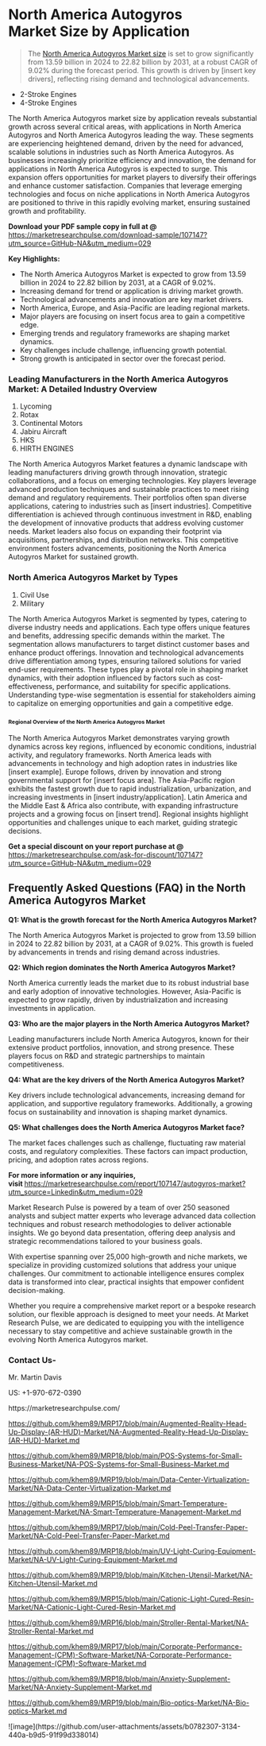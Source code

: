 <h1>North America Autogyros Market&nbsp;Size by Application</h1><blockquote><p>The <a href="https://marketresearchpulse.com/download-sample/107147?utm_source=GitHub-NA&amp;utm_medium=029">North America Autogyros Market size</a> is set to grow significantly from 13.59 billion in 2024 to 22.82 billion by 2031, at a robust CAGR of 9.02% during the forecast period. This growth is driven by [insert key drivers], reflecting rising demand and technological advancements.</p></blockquote><ul><li>2-Stroke Engines<li> 4-Stroke Engines</li></ul><p>The North America Autogyros market size by application reveals substantial growth across several critical areas, with applications in North America Autogyros and North America Autogyros leading the way. These segments are experiencing heightened demand, driven by the need for advanced, scalable solutions in industries such as North America Autogyros. As businesses increasingly prioritize efficiency and innovation, the demand for applications in North America Autogyros is expected to surge. This expansion offers opportunities for market players to diversify their offerings and enhance customer satisfaction. Companies that leverage emerging technologies and focus on niche applications in North America Autogyros are positioned to thrive in this rapidly evolving market, ensuring sustained growth and profitability.</p><p><strong>Download your PDF sample copy in full at @ </strong><a href="https://marketresearchpulse.com/download-sample/107147?utm_source=GitHub-NA&amp;utm_medium=029">https://marketresearchpulse.com/download-sample/107147?utm_source=GitHub-NA&amp;utm_medium=029</a></p><p><strong>Key Highlights: </strong></p><ul><li>The North America Autogyros Market is expected to grow from 13.59 billion in 2024 to 22.82 billion by 2031, at a CAGR of 9.02%.</li><li>Increasing demand for trend or application is driving market growth.</li><li>Technological advancements and innovation are key market drivers.</li><li>North America, Europe, and Asia-Pacific are leading regional markets.</li><li>Major players are focusing on insert focus area to gain a competitive edge.</li><li>Emerging trends and regulatory frameworks are shaping market dynamics.</li><li>Key challenges include challenge, influencing growth potential.</li><li>Strong growth is anticipated in sector over the forecast period.</li></ul><h3>Leading Manufacturers in the North America Autogyros Market: A Detailed Industry Overview</h3><ol><li>Lycoming</li><li>Rotax</li><li>Continental Motors</li><li>Jabiru Aircraft</li><li>HKS</li><li>HIRTH ENGINES</li></ol><div class="flex max-w-full flex-col flex-grow"><div class="min-h-8 text-message flex w-full flex-col items-end gap-2 whitespace-normal break-words [.text-message+&amp;]:mt-5" dir="auto" data-message-author-role="assistant" data-message-id="fd8432e4-4910-450d-b182-61b7bfb0a01f" data-message-model-slug="gpt-4o"><div class="flex w-full flex-col gap-1 empty:hidden first:pt-[3px]"><div class="markdown prose w-full break-words dark:prose-invert light"><p>The North America Autogyros Market features a dynamic landscape with leading manufacturers driving growth through innovation, strategic collaborations, and a focus on emerging technologies. Key players leverage advanced production techniques and sustainable practices to meet rising demand and regulatory requirements. Their portfolios often span diverse applications, catering to industries such as [insert industries]. Competitive differentiation is achieved through continuous investment in R&amp;D, enabling the development of innovative products that address evolving customer needs. Market leaders also focus on expanding their footprint via acquisitions, partnerships, and distribution networks. This competitive environment fosters advancements, positioning the North America Autogyros Market for sustained growth.</p></div></div></div></div><h3>North America Autogyros Market by Types</h3><ol><li>Civil Use<li> Military</li></ol><div class="flex max-w-full flex-col flex-grow"><div class="min-h-8 text-message flex w-full flex-col items-end gap-2 whitespace-normal break-words [.text-message+&amp;]:mt-5" dir="auto" data-message-author-role="assistant" data-message-id="084470be-0bb7-4664-bddf-5156b4f41249" data-message-model-slug="gpt-4o-mini"><div class="flex w-full flex-col gap-1 empty:hidden first:pt-[3px]"><div class="markdown prose w-full break-words dark:prose-invert light"><p>The North America Autogyros Market is segmented by types, catering to diverse industry needs and applications. Each type offers unique features and benefits, addressing specific demands within the market. The segmentation allows manufacturers to target distinct customer bases and enhance product offerings. Innovation and technological advancements drive differentiation among types, ensuring tailored solutions for varied end-user requirements. These types play a pivotal role in shaping market dynamics, with their adoption influenced by factors such as cost-effectiveness, performance, and suitability for specific applications. Understanding type-wise segmentation is essential for stakeholders aiming to capitalize on emerging opportunities and gain a competitive edge.</p></div></div></div></div><h3><span style="font-size: 11px;">Regional Overview of the North America Autogyros Market</span></h3><div class="flex max-w-full flex-col flex-grow"><div class="min-h-8 text-message flex w-full flex-col items-end gap-2 whitespace-normal break-words [.text-message+&amp;]:mt-5" dir="auto" data-message-author-role="assistant" data-message-id="e9038762-ce64-4e30-91c9-9bd413514231" data-message-model-slug="gpt-4o-mini"><div class="flex w-full flex-col gap-1 empty:hidden first:pt-[3px]"><div class="markdown prose w-full break-words dark:prose-invert light"><p>The North America Autogyros Market demonstrates varying growth dynamics across key regions, influenced by economic conditions, industrial activity, and regulatory frameworks. North America leads with advancements in technology and high adoption rates in industries like [insert example]. Europe follows, driven by innovation and strong governmental support for [insert focus area]. The Asia-Pacific region exhibits the fastest growth due to rapid industrialization, urbanization, and increasing investments in [insert industry/application]. Latin America and the Middle East &amp; Africa also contribute, with expanding infrastructure projects and a growing focus on [insert trend]. Regional insights highlight opportunities and challenges unique to each market, guiding strategic decisions.</p></div></div></div></div><p><strong>Get a special discount on your report purchase at @ </strong><a href="https://marketresearchpulse.com/ask-for-discount/107147?utm_source=GitHub-NA&amp;utm_medium=029">https://marketresearchpulse.com/ask-for-discount/107147?utm_source=GitHub-NA&amp;utm_medium=029</a></p><h2>Frequently Asked Questions (FAQ) in the North America Autogyros Market</h2><p><strong>Q1: What is the growth forecast for the North America Autogyros Market?</strong></p><p>The North America Autogyros Market is projected to grow from 13.59 billion in 2024 to 22.82 billion by 2031, at a CAGR of 9.02%. This growth is fueled by advancements in trends and rising demand across industries.</p><p><strong>Q2: Which region dominates the North America Autogyros Market?</strong></p><p>North America currently leads the market due to its robust industrial base and early adoption of innovative technologies. However, Asia-Pacific is expected to grow rapidly, driven by industrialization and increasing investments in application.</p><p><strong>Q3: Who are the major players in the North America Autogyros Market?</strong></p><p>Leading manufacturers include North America Autogyros, known for their extensive product portfolios, innovation, and strong presence. These players focus on R&amp;D and strategic partnerships to maintain competitiveness.</p><p><strong>Q4: What are the key drivers of the North America Autogyros Market?</strong></p><p>Key drivers include technological advancements, increasing demand for application, and supportive regulatory frameworks. Additionally, a growing focus on sustainability and innovation is shaping market dynamics.</p><p><strong>Q5: What challenges does the North America Autogyros Market face?</strong></p><p>The market faces challenges such as challenge, fluctuating raw material costs, and regulatory complexities. These factors can impact production, pricing, and adoption rates across regions.</p><p><strong>For more information or any inquiries, visit&nbsp;</strong><a href="https://marketresearchpulse.com/report/107147/autogyros-market?utm_source=Linkedin&utm_medium=029">https://marketresearchpulse.com/report/107147/autogyros-market?utm_source=Linkedin&utm_medium=029</a></p><p>Market Research Pulse is powered by a team of over 250 seasoned analysts and subject matter experts who leverage advanced data collection techniques and robust research methodologies to deliver actionable insights. We go beyond data presentation, offering deep analysis and strategic recommendations tailored to your business goals.</p><p>With expertise spanning over 25,000 high-growth and niche markets, we specialize in providing customized solutions that address your unique challenges. Our commitment to actionable intelligence ensures complex data is transformed into clear, practical insights that empower confident decision-making.</p><p>Whether you require a comprehensive market report or a bespoke research solution, our flexible approach is designed to meet your needs. At Market Research Pulse, we are dedicated to equipping you with the intelligence necessary to stay competitive and achieve sustainable growth in the evolving North America Autogyros market.</p><h3><strong>Contact Us-</strong></h3><p>Mr. Martin Davis</p><p>US: +1-970-672-0390</p><p>https://marketresearchpulse.com/</p><p><a href="https://github.com/khem89/MRP17/blob/main/Augmented-Reality-Head-Up-Display-(AR-HUD)-Market/NA-Augmented-Reality-Head-Up-Display-(AR-HUD)-Market.md">https://github.com/khem89/MRP17/blob/main/Augmented-Reality-Head-Up-Display-(AR-HUD)-Market/NA-Augmented-Reality-Head-Up-Display-(AR-HUD)-Market.md</a></p><p><a href="https://github.com/khem89/MRP18/blob/main/POS-Systems-for-Small-Business-Market/NA-POS-Systems-for-Small-Business-Market.md">https://github.com/khem89/MRP18/blob/main/POS-Systems-for-Small-Business-Market/NA-POS-Systems-for-Small-Business-Market.md</a></p><p><a href="https://github.com/khem89/MRP19/blob/main/Data-Center-Virtualization-Market/NA-Data-Center-Virtualization-Market.md">https://github.com/khem89/MRP19/blob/main/Data-Center-Virtualization-Market/NA-Data-Center-Virtualization-Market.md</a></p><p><a href="https://github.com/khem89/MRP15/blob/main/Smart-Temperature-Management-Market/NA-Smart-Temperature-Management-Market.md">https://github.com/khem89/MRP15/blob/main/Smart-Temperature-Management-Market/NA-Smart-Temperature-Management-Market.md</a></p><p><a href="https://github.com/khem89/MRP17/blob/main/Cold-Peel-Transfer-Paper-Market/NA-Cold-Peel-Transfer-Paper-Market.md">https://github.com/khem89/MRP17/blob/main/Cold-Peel-Transfer-Paper-Market/NA-Cold-Peel-Transfer-Paper-Market.md</a></p><p><a href="https://github.com/khem89/MRP18/blob/main/UV-Light-Curing-Equipment-Market/NA-UV-Light-Curing-Equipment-Market.md">https://github.com/khem89/MRP18/blob/main/UV-Light-Curing-Equipment-Market/NA-UV-Light-Curing-Equipment-Market.md</a></p><p><a href="https://github.com/khem89/MRP19/blob/main/Kitchen-Utensil-Market/NA-Kitchen-Utensil-Market.md">https://github.com/khem89/MRP19/blob/main/Kitchen-Utensil-Market/NA-Kitchen-Utensil-Market.md</a></p><p><a href="https://github.com/khem89/MRP15/blob/main/Cationic-Light-Cured-Resin-Market/NA-Cationic-Light-Cured-Resin-Market.md">https://github.com/khem89/MRP15/blob/main/Cationic-Light-Cured-Resin-Market/NA-Cationic-Light-Cured-Resin-Market.md</a></p><p><a href="https://github.com/khem89/MRP16/blob/main/Stroller-Rental-Market/NA-Stroller-Rental-Market.md">https://github.com/khem89/MRP16/blob/main/Stroller-Rental-Market/NA-Stroller-Rental-Market.md</a></p><p><a href="https://github.com/khem89/MRP17/blob/main/Corporate-Performance-Management-(CPM)-Software-Market/NA-Corporate-Performance-Management-(CPM)-Software-Market.md">https://github.com/khem89/MRP17/blob/main/Corporate-Performance-Management-(CPM)-Software-Market/NA-Corporate-Performance-Management-(CPM)-Software-Market.md</a></p><p><a href="https://github.com/khem89/MRP18/blob/main/Anxiety-Supplement-Market/NA-Anxiety-Supplement-Market.md">https://github.com/khem89/MRP18/blob/main/Anxiety-Supplement-Market/NA-Anxiety-Supplement-Market.md</a></p><p><a href="https://github.com/khem89/MRP19/blob/main/Bio-optics-Market/NA-Bio-optics-Market.md">https://github.com/khem89/MRP19/blob/main/Bio-optics-Market/NA-Bio-optics-Market.md</a></p>
![image](https://github.com/user-attachments/assets/b0782307-3134-440a-b9d5-91f99d338014)
